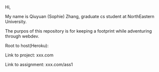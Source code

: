 
Hi, 

My name is Qiuyuan (Sophie) Zhang, graduate cs student at NorthEastern University.

The purpos of this repository is for keeping a footprint while adventuring through webdev.

Root to host(Heroku):

Link to project: xxx.com

Link to assignment: xxx.com/ass1
